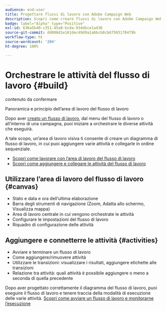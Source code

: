 ```yaml
---
audience: end-user
title: Progettare flussi di lavoro con Adobe Campaign Web
description: Scopri come creare flussi di lavoro con Adobe Campaign Web
badge: label="Alpha" type="Positive"
exl-id: 636a5b40-c351-45a0-bcda-934dbce1a430
source-git-commit: dd006d1e161dec49d9a1a6bcb8cb67503178479b
workflow-type: ht
source-wordcount: '204'
ht-degree: 100%

---
```


# Orchestrare le attività del flusso di lavoro {#build}

contenuto da confermare

Panoramica e principio dell’area di lavoro del flusso di lavoro


Dopo aver [creato un flusso di lavoro](create-workflow.md), dal menu del flusso di lavoro o all’interno di una campagna, puoi iniziare a orchestrare le diverse attività che eseguirà.

A tale scopo, un’area di lavoro visiva ti consente di creare un diagramma di flusso di lavoro, in cui puoi aggiungere varie attività e collegarle in ordine sequenziale.

* [Scopri come lavorare con l’area di lavoro del flusso di lavoro](#canvas)
* [Scopri come aggiungere e collegare le attività del flusso di lavoro](#activities)

## Utilizzare l’area di lavoro del flusso di lavoro {#canvas}

* Stato e data e ora dell’ultima elaborazione
* Barra degli strumenti di navigazione (Zoom, Adatta allo schermo, Visualizza mappa)
* Area di lavoro centrale in cui vengono orchestrate le attività
* Configurare le impostazioni del flusso di lavoro
* Riquadro di configurazione delle attività

## Aggiungere e connetterre le attività {#activities}

* Avviare e terminare un flusso di lavoro
* Come aggiungere/rimuovere attività
* Utilizzare le transizioni: visualizzare i risultati, aggiungere etichette alle transizioni
* Relazione tra attività: quali attività è possibile aggiungere o meno a seconda di quella precedente

Dopo aver progettato correttamente il diagramma del flusso di lavoro, puoi eseguire il flusso di lavoro e tenere traccia della modalità di esecuzione delle varie attività. [Scopri come avviare un flusso di lavoro e monitorarne l’esecuzione](start-monitor-workflows.md)